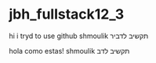 # jbh_fullstack12_3
hi
i tryd to use github
shmoulik תקשיב לדביר

hola como estas!
shmoulik תקשיב לדב
